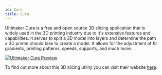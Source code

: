 ```yaml
---
id: Cura
title: Cura
---
```


Ultimaker Cura is a free and open source 3D slicing application that is widely used in the 3D printing industry due to it's extensive features and capabilities. It serves to split a 3D model into layers and determine the path a 3D printer should take to create a model. It allows for the adjustment of fill gradients, printing patterns, speeds, supports, and much more.

[<img alt="Ultimaker Cura Preview" src="/img/Cura.png" />](https://ultimaker.com/software/ultimaker-cura)

To find out more about this 3D slicing utility you can visit their website [here](https://ultimaker.com/software/ultimaker-cura).
